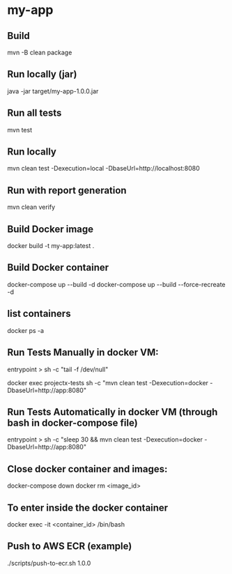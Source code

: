 # my-app

## Build
mvn -B clean package

## Run locally (jar)
java -jar target/my-app-1.0.0.jar

## Run all tests
mvn test 

## Run locally
mvn clean test -Dexecution=local -DbaseUrl=http://localhost:8080

## Run with report generation
mvn clean verify

## Build Docker image
docker build -t my-app:latest .

## Build Docker container
docker-compose up --build -d
docker-compose up --build --force-recreate -d


## list containers
docker ps -a


## Run Tests Manually in docker VM: 
entrypoint >
  sh -c "tail -f /dev/null"
  
docker exec projectx-tests sh -c "mvn clean test -Dexecution=docker -DbaseUrl=http://app:8080"


## Run Tests Automatically in docker VM (through bash in docker-compose file)
entrypoint >
  sh -c "sleep 30 && mvn clean test -Dexecution=docker -DbaseUrl=http://app:8080"


## Close docker container and images:
docker-compose down
docker rm <image_id>


## To enter inside the docker container
docker exec -it <container_id> /bin/bash


## Push to AWS ECR (example)
./scripts/push-to-ecr.sh 1.0.0
